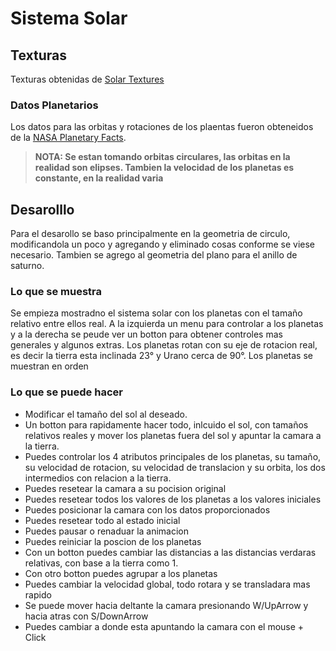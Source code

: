 # Sistema Solar

## Texturas

Texturas obtenidas de [Solar Textures](https://www.solarsystemscope.com/textures/)

### Datos Planetarios
Los datos para las orbitas y rotaciones de los plaentas fueron obteneidos de la [NASA Planetary Facts](https://nssdc.gsfc.nasa.gov/planetary/planetfact.html).

> **NOTA: Se estan tomando orbitas circulares, las orbitas en la realidad son elipses. Tambien la velocidad de los planetas es constante, en la realidad varia**

## Desarolllo

Para el desarollo se baso principalmente en la geometria de circulo, modificandola un
poco y agregando y eliminado cosas conforme se viese necesario.
Tambien se agrego al geometria del plano para el anillo de saturno.

### Lo que se muestra

Se empieza mostradno el sistema solar con los planetas con el tamaño
relativo entre ellos real. A la izquierda un menu para controlar a los planetas y
a la derecha se peude ver un botton para obtener controles mas generales y algunos extras.
Los planetas rotan con su eje de rotacion real, es decir la tierra esta inclinada 23°
y Urano cerca de 90°. Los planetas se muestran en orden

### Lo que se puede hacer

- Modificar el tamaño del sol al deseado.
- Un botton para rapidamente hacer todo, inlcuido el sol, con tamaños relativos reales y mover los planetas fuera del sol y apuntar la camara a la tierra.
- Puedes controlar los 4 atributos principales de los planetas, su tamaño, su velocidad de rotacion, su velocidad de translacion y su orbita, los dos intermedios con relacion a la tierra.
- Puedes resetear la camara a su pocision original
- Puedes resetear todos los valores de los planetas a los valores iniciales
- Puedes posicionar la camara con los datos proporcionados
- Puedes resetear todo al estado inicial
- Puedes pausar o renaduar la animacion
- Puedes reiniciar la poscion de los planetas
- Con un botton puedes cambiar las distancias a las distancias verdaras relativas, con base a la tierra como 1.
- Con otro botton puedes agrupar a los planetas
- Puedes cambiar la velocidad global, todo rotara y se transladara mas rapido
- Se puede mover hacia deltante la camara presionando W/UpArrow y hacia atras con S/DownArrow
- Puedes cambiar a donde esta apuntando la camara con el mouse + Click

